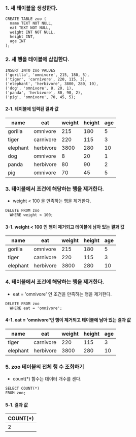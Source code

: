 ### 1. 새 테이블을 생성한다.

```sqlite
CREATE TABLE zoo (
  name TEXT NOT NULL,
  eat TEXT NOT NULL,
  weight INT NOT NULL,
  height INT,
  age INT
);
```



### 2.  새 행을 테이블에 삽입한다.

```sqlite
INSERT INTO zoo VALUES 
('gorilla', 'omnivore', 215, 180, 5),
('tiger', 'carnivore', 220, 115, 3),
('elephant', 'herbivore', 3800, 280, 10),
('dog', 'omnivore', 8, 20, 1),
('panda', 'herbivore', 80, 90, 2),
('pig', 'omnivore', 70, 45, 5);
```



#### 2-1. 테이블에 입력된 결과 값

| name     | eat       | weight | height | age  |
| -------- | --------- | ------ | ------ | ---- |
| gorilla  | omnivore  | 215    | 180    | 5    |
| tiger    | carnivore | 220    | 115    | 3    |
| elephant | herbivore | 3800   | 280    | 10   |
| dog      | omnivore  | 8      | 20     | 1    |
| panda    | herbivore | 80     | 90     | 2    |
| pig      | omnivore  | 70     | 45     | 5    |



### 3. 테이블에서 조건에 해당하는 행을 제거한다.

- weight < 100 을 만족하는 행을 제거한다.

```sqlite
DELETE FROM zoo
  WHERE weight < 100;
```



#### 3-1. weight < 100 인 행이 제거되고 테이블에 남아 있는 결과 값

| name     | eat       | weight | height | age  |
| -------- | --------- | ------ | ------ | ---- |
| gorilla  | omnivore  | 215    | 180    | 5    |
| tiger    | carnivore | 220    | 115    | 3    |
| elephant | herbivore | 3800   | 280    | 10   |



### 4. 테이블에서 조건에 해당하는 행을 제거한다.

- eat = 'omnivore' 인 조건을 만족하는 행을 제거한다.

```sqlite
DELETE FROM zoo
  WHERE eat = 'omnivore';
```




#### 4-1. eat = 'omnivore'인 행이 제거되고 테이블에 남아 있는 결과 값

| name     | eat       | weight | height | age  |
| -------- | --------- | ------ | ------ | ---- |
| tiger    | carnivore | 220    | 115    | 3    |
| elephant | herbivore | 3800   | 280    | 10   |



### 5.  zoo 테이블의 전체 행 수 조회하기

- count(*) 함수는 데이터 개수를 센다.

```sqlite
SELECT COUNT(*)
FROM zoo;
```



#### 5-1. 결과 값

| **COUNT(*)** |
| ------------ |
| 2            |

